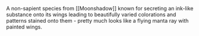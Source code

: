 A non-sapient species from [[Moonshadow]] known for secreting an ink-like substance onto its wings leading to beautifully varied colorations and patterns stained onto them - pretty much looks like a flying manta ray with painted wings.
